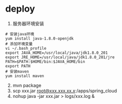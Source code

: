 # deploy
1. 服务器环境安装
```
# 安装java环境
yum install java-1.8.0-openjdk
# 添加环境变量
vi ~/.bash_profile
export JAVA_HOME=/usr/local/java/jdk1.8.0_201
export JRE_HOME=/usr/local/java/jdk1.8.0_201/jre
PATH=$PATH:$HOME/bin:$JAVA_HOME/bin
export PATH
# 安装maven
yum install maven
```
2. mvn package
3. scp xxx.jar root@xxx.xxx.xx.x:/apps/spring_cloud
4. nohup java -jar xxx.jar > logs/xxx.log &
